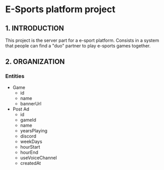 # E-Sports platform project

## 1. INTRODUCTION
This project is the server part for a e-sport platform. Consists in a system that people can find a "duo" partner to play e-sports games together.

## 2. ORGANIZATION

### Entities
* Game
    - id
    - name
    - bannerUrl
* Post Ad
    - id
    - gameId
    - name
    - yearsPlaying
    - discord
    - weekDays
    - hourStart
    - hourEnd
    - useVoiceChannel
    - createdAt